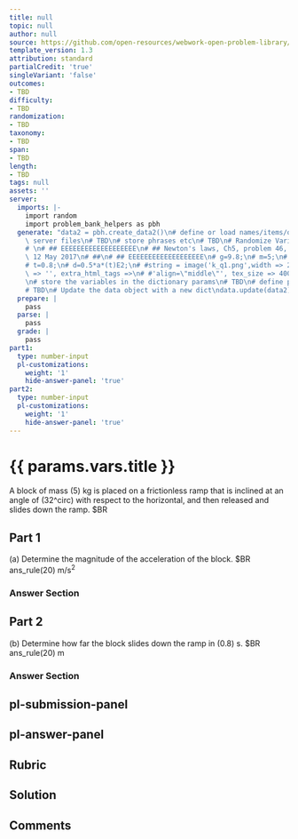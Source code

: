 ```yaml
---
title: null
topic: null
author: null
source: https://github.com/open-resources/webwork-open-problem-library/tree/master/Contrib/BrockPhysics/College_Physics_Urone/5.Friction_Drag_and_Elasticity/ch5-46.pg
template_version: 1.3
attribution: standard
partialCredit: 'true'
singleVariant: 'false'
outcomes:
- TBD
difficulty:
- TBD
randomization:
- TBD
taxonomy:
- TBD
span:
- TBD
length:
- TBD
tags: null
assets: ''
server:
  imports: |-
    import random
    import problem_bank_helpers as pbh
  generate: "data2 = pbh.create_data2()\n# define or load names/items/objects from\
    \ server files\n# TBD\n# store phrases etc\n# TBD\n# Randomize Variables\n# \n\
    # \n# ## EEEEEEEEEEEEEEEEEEE\n# ## Newton's laws, Ch5, problem 46, D'Agostino,\
    \ 12 May 2017\n# ##\n# ## EEEEEEEEEEEEEEEEEEE\n# g=9.8;\n# m=5;\n# A=32;\n# a=g*(sin(pi*A/180));\n\
    # t=0.8;\n# d=0.5*a*(t)E2;\n# #string = image('k_q1.png',width => 200, height\
    \ => '', extra_html_tags =>\n# #'align=\"middle\"', tex_size => 400);\n# #TEXT(string.PAR);\n\
    \n# store the variables in the dictionary params\n# TBD\n# define possible answers\n\
    # TBD\n# Update the data object with a new dict\ndata.update(data2)"
  prepare: |
    pass
  parse: |
    pass
  grade: |
    pass
part1:
  type: number-input
  pl-customizations:
    weight: '1'
    hide-answer-panel: 'true'
part2:
  type: number-input
  pl-customizations:
    weight: '1'
    hide-answer-panel: 'true'
---
```


# {{ params.vars.title }} 


A block of mass (5) kg is placed on a frictionless ramp that is inclined at an angle of (32^circ) with respect to the horizontal, and then released and slides down the ramp.   $BR

## Part 1 
(a) Determine the magnitude of the acceleration of the block. $BR ans_rule(20)  m/s<sup>2</sup> 


 ### Answer Section

## Part 2 
(b) Determine how far the block slides down the ramp in (0.8) s. $BR ans_rule(20)  m 


 ### Answer Section


## pl-submission-panel 


## pl-answer-panel 


## Rubric 


## Solution 


## Comments 


